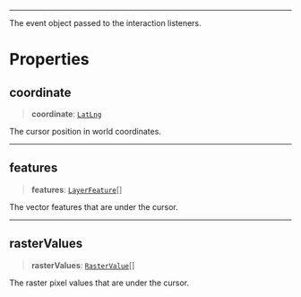 ***

The event object passed to the interaction listeners.

# Properties

## coordinate

> **coordinate**: [`LatLng`](../Shared/LatLng.md)

The cursor position in world coordinates.

***

## features

> **features**: [`LayerFeature`](../Layers/LayerFeature.md)\[]

The vector features that are under the cursor.

***

## rasterValues

> **rasterValues**: [`RasterValue`](../Layers/RasterValue.md)\[]

The raster pixel values that are under the cursor.
